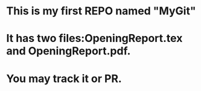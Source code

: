 # This is my first REPO named "MyGit"
# It has two files:OpeningReport.tex and OpeningReport.pdf.
# You may track it or PR.
